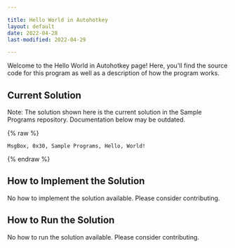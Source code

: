 ```yaml
---

title: Hello World in Autohotkey
layout: default
date: 2022-04-28
last-modified: 2022-04-29

---
```


Welcome to the Hello World in Autohotkey page! Here, you'll find the source code for this program as well as a description of how the program works.

## Current Solution

Note: The solution shown here is the current solution in the Sample Programs repository. Documentation below may be outdated.

{% raw %}

```Autohotkey
﻿MsgBox, 0x30, Sample Programs, Hello, World!
```

{% endraw %}

## How to Implement the Solution

No how to implement the solution available. Please consider contributing.

## How to Run the Solution

No how to run the solution available. Please consider contributing.